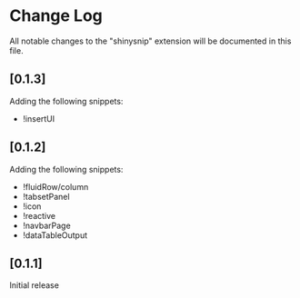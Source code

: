 # Change Log

All notable changes to the "shinysnip" extension will be documented in this file.



## [0.1.3]

Adding the following snippets: 

+ !insertUI

## [0.1.2]

Adding the following snippets: 

+ !fluidRow/column 
+ !tabsetPanel
+ !icon
+ !reactive
+ !navbarPage
+ !dataTableOutput

## [0.1.1]

Initial release
